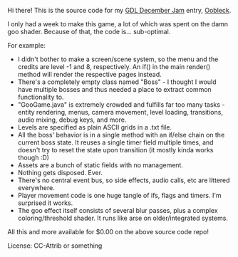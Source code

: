 Hi there! This is the source code for my [GDL December Jam](https://itch.io/jam/game-dev-league-december-jam) entry, [Oobleck](https://ske.itch.io/oobleck).

I only had a week to make this game, a lot of which was spent on the damn goo shader. Because of that, the code is... sub-optimal.

For example:
* I didn't bother to make a screen/scene system, so the menu and the credits are level -1 and 8, respectively. An if() in the main render() method will render the respective pages instead.
* There's a completely empty class named "Boss" - I thought I would have multiple bosses and thus needed a place to extract common functionality to.
* "GooGame.java" is extremely crowded and fulfills far too many tasks - entity rendering, menus, camera movement, level loading, transitions, audio mixing, debug keys, and more.
* Levels are specified as plain ASCII grids in a .txt file.
* All the boss' behavior is in a single method with an if/else chain on the current boss state. It reuses a single timer field multiple times, and doesn't try to reset the state upon transition (it mostly kinda works though :D)
* Assets are a bunch of static fields with no management.
* Nothing gets disposed. Ever.
* There's no central event bus, so side effects, audio calls, etc are littered everywhere.
* Player movement code is one huge tangle of ifs, flags and timers. I'm surprised it works.
* The goo effect itself consists of several blur passes, plus a complex coloring/threshold shader. It runs like arse on older/integrated systems.

All this and more available for $0.00 on the above source code repo!

License: CC-Attrib or something